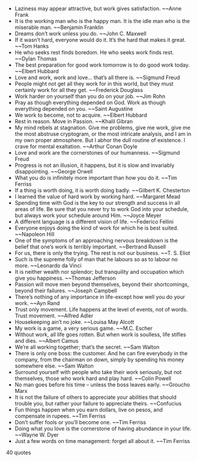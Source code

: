  - Laziness may appear attractive, but work gives satisfaction. ~~Anne Frank
 - It is the working man who is the happy man. It is the idle man who is the miserable man. ~~Benjamin Franklin
 - Dreams don’t work unless you do. ~~John C. Maxwell
 - If it wasn’t hard, everyone would do it. It’s the hard that makes it great. ~~Tom Hanks
 - He who seeks rest finds boredom. He who seeks work finds rest. ~~Dylan Thomas
 - The best preparation for good work tomorrow is to do good work today. ~~Elbert Hubbard
 - Love and work, work and love... that’s all there is. ~~Sigmund Freud
 - People might not get all they work for in this world, but they must certainly work for all they get. ~~Frederick Douglass
 - Work harder on yourself than you do on your job. ~~Jim Rohn
 - Pray as though everything depended on God. Work as though everything depended on you. ~~Saint Augustine
 - We work to become, not to acquire. ~~Elbert Hubbard
 - Rest in reason. Move in Passion. ~~Khalil Gibran
 - My mind rebels at stagnation. Give me problems, give me work, give me the most abstruse cryptogram, or the most intricate analysis, and I am in my own proper atmosphere. But I abhor the dull routine of existence. I crave for mental exaltation. ~~Arthur Conan Doyle
 - Love and work are the cornerstones of our humanness. ~~Sigmund Freud
 - Progress is not an illusion, it happens, but it is slow and invariably disappointing. ~~George Orwell
 - What you do is infinitely more important than how you do it. ~~Tim Ferriss
 - If a thing is worth doing, it is worth doing badly. ~~Gilbert K. Chesterton
 - I learned the value of hard work by working hard. ~~Margaret Mead
 - Spending time with God is the key to our strength and success in all areas of life. Be sure that you never try to work God into your schedule, but always work your schedule around Him. ~~Joyce Meyer
 - A different language is a different vision of life. ~~Federico Fellini
 - Everyone enjoys doing the kind of work for which he is best suited. ~~Napoleon Hill
 - One of the symptoms of an approaching nervous breakdown is the belief that one’s work is terribly important. ~~Bertrand Russell
 - For us, there is only the trying. The rest is not our business. ~~T. S. Eliot
 - Such is the supreme folly of man that he labours so as to labour no more. ~~Leonardo da Vinci
 - It is neither wealth nor splendor; but tranquility and occupation which give you happiness. ~~Thomas Jefferson
 - Passion will move men beyond themselves, beyond their shortcomings, beyond their failures. ~~Joseph Campbell
 - There’s nothing of any importance in life-except how well you do your work. ~~Ayn Rand
 - Trust only movement. Life happens at the level of events, not of words. Trust movement. ~~Alfred Adler
 - Housekeeping ain’t no joke. ~~Louisa May Alcott
 - My work is a game, a very serious game. ~~M.C. Escher
 - Without work, all life goes rotten. But when work is soulless, life stifles and dies. ~~Albert Camus
 - We’re all working together; that’s the secret. ~~Sam Walton
 - There is only one boss: the customer. And he can fire everybody in the company, from the chairman on down, simply by spending his money somewhere else. ~~Sam Walton
 - Surround yourself with people who take their work seriously, but not themselves, those who work hard and play hard. ~~Colin Powell
 - No man goes before his time – unless the boss leaves early. ~~Groucho Marx
 - It is not the failure of others to appreciate your abilities that should trouble you, but rather your failure to appreciate theirs. ~~Confucius
 - Fun things happen when you earn dollars, live on pesos, and compensate in rupees. ~~Tim Ferriss
 - Don’t suffer fools or you’ll become one. ~~Tim Ferriss
 - Doing what you love is the cornerstone of having abundance in your life. ~~Wayne W. Dyer
 - Just a few words on time management: forget all about it. ~~Tim Ferriss

40 quotes